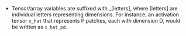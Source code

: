 - Tensor/array variables are suffixed with _[letters], where [letters] are individual letters representing dimensions. For instance, an activation tensor `x_hat` that represents P patches, each with dimension D, would be written as `x_hat_pd`.
